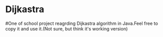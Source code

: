 # Dijkastra
#One of school project reagrding Dijkastra algorithm in Java.Feel free to copy it and use it.(Not sure, but think it's working version)
